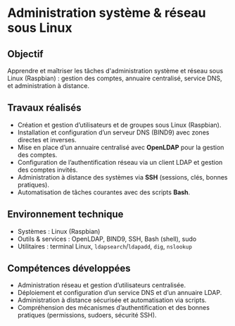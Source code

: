 # Administration système & réseau sous Linux

## Objectif
Apprendre et maîtriser les tâches d'administration système et réseau sous Linux (Raspbian) : gestion des comptes, annuaire centralisé, service DNS, et administration à distance.

## Travaux réalisés
- Création et gestion d’utilisateurs et de groupes sous Linux (Raspbian).  
- Installation et configuration d’un serveur DNS (BIND9) avec zones directes et inverses.  
- Mise en place d’un annuaire centralisé avec **OpenLDAP** pour la gestion des comptes.  
- Configuration de l’authentification réseau via un client LDAP et gestion des comptes invités.  
- Administration à distance des systèmes via **SSH** (sessions, clés, bonnes pratiques).  
- Automatisation de tâches courantes avec des scripts **Bash**.

## Environnement technique
- Systèmes : Linux (Raspbian)  
- Outils & services : OpenLDAP, BIND9, SSH, Bash (shell), sudo  
- Utilitaires : terminal Linux, `ldapsearch`/`ldapadd`, `dig`, `nslookup`

## Compétences développées
- Administration réseau et gestion d’utilisateurs centralisée.  
- Déploiement et configuration d’un service DNS et d’un annuaire LDAP.  
- Administration à distance sécurisée et automatisation via scripts.  
- Compréhension des mécanismes d’authentification et des bonnes pratiques (permissions, sudoers, sécurité SSH).


